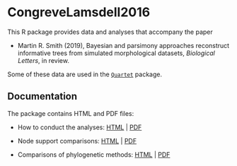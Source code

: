 # CongreveLamsdell2016

This R package provides data and analyses that accompany the paper

- Martin R. Smith (2019), Bayesian and parsimony approaches reconstruct informative trees from simulated morphological datasets, _Biological Letters_, in review.

Some of these data are used in the [`Quartet`](https://github.com/ms609/Quartet) package.

## Documentation

The package contains HTML and PDF files:

* How to conduct the analyses:
[HTML](https://ms609.github.io/CongreveLamsdell2016/Conduct-analyses.html) | 
[PDF](https://ms609.github.io/CongreveLamsdell2016/Conduct-analyses.pdf)

* Node support comparisons:
[HTML](https://ms609.github.io/CongreveLamsdell2016/Compare-node-supports.html) | 
[PDF](https://ms609.github.io/CongreveLamsdell2016/Compare-node-supports.pdf)

* Comparisons of phylogenetic methods:
[HTML](https://ms609.github.io/CongreveLamsdell2016/Compare-methods.html) | 
[PDF](https://ms609.github.io/CongreveLamsdell2016/Compare-methods.pdf)
